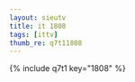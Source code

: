 ```yaml
--- 
layout: sieutv
title: it 1808
tags: [ittv]
thumb_re: q7t11808
---
```

{% include q7t1 key="1808" %} 
